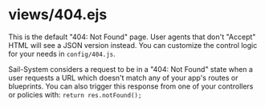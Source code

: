 # views/404.ejs

This is the default "404: Not Found" page. User agents that don't "Accept" HTML will see a JSON version instead. You can customize the control logic for your needs in `config/404.js`.

Sail-System considers a request to be in a "404: Not Found" state when a user requests a URL which doesn't match any of your app's routes or blueprints. You can also trigger this response from one of your controllers or policies with: `return res.notFound();`

<docmeta name="displayName" value="404.ejs">
